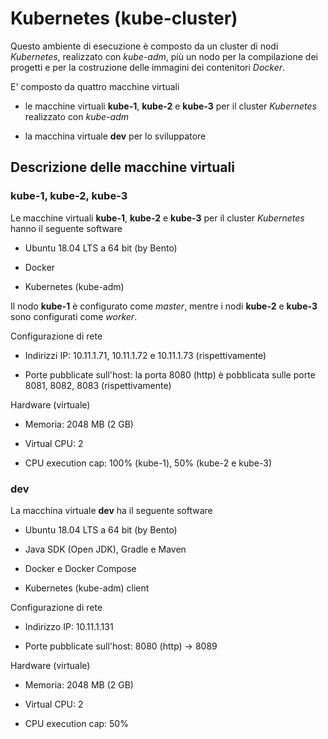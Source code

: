 # Kubernetes (kube-cluster)

Questo ambiente di esecuzione è composto da un cluster di nodi *Kubernetes*, realizzato con *kube-adm*, 
più un nodo per la compilazione dei progetti e per la costruzione delle immagini dei contenitori *Docker*. 

E' composto da quattro macchine virtuali

* le macchine virtuali **kube-1**, **kube-2** e **kube-3** per il cluster *Kubernetes* realizzato con *kube-adm* 

* la macchina virtuale **dev** per lo sviluppatore 

## Descrizione delle macchine virtuali 

### kube-1, kube-2, kube-3

Le macchine virtuali **kube-1**, **kube-2** e **kube-3** per il cluster *Kubernetes* hanno il seguente software 

* Ubuntu 18.04 LTS a 64 bit (by Bento) 

* Docker 

* Kubernetes (kube-adm) 

Il nodo **kube-1** è configurato come *master*, mentre i nodi **kube-2** e **kube-3** sono configurati come *worker*. 

Configurazione di rete 

* Indirizzi IP: 10.11.1.71, 10.11.1.72 e 10.11.1.73 (rispettivamente) 

* Porte pubblicate sull'host: la porta 8080 (http) è pobblicata sulle porte 8081, 8082, 8083 (rispettivamente)

Hardware (virtuale) 

* Memoria: 2048 MB (2 GB)  

* Virtual CPU: 2 

* CPU execution cap: 100% (kube-1), 50% (kube-2 e kube-3) 

### dev

La macchina virtuale **dev** ha il seguente software 

* Ubuntu 18.04 LTS a 64 bit (by Bento) 

* Java SDK (Open JDK), Gradle e Maven 

* Docker e Docker Compose 

* Kubernetes (kube-adm) client 

Configurazione di rete 

* Indirizzo IP: 10.11.1.131 

* Porte pubblicate sull'host: 8080 (http) -> 8089   

Hardware (virtuale) 

* Memoria: 2048 MB (2 GB)  

* Virtual CPU: 2 

* CPU execution cap: 50% 
